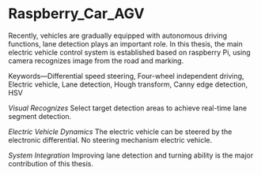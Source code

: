 # Raspberry_Car_AGV
Recently, vehicles are gradually equipped with autonomous driving functions, lane detection plays an important role. In this thesis, the main electric vehicle control system is established based on raspberry Pi, using camera recognizes image from the road and marking.

 Keywords—Differential speed steering, Four-wheel independent driving, Electric vehicle, Lane detection, Hough transform, Canny edge detection, HSV
 
 _Visual Recognizes_ 
 Select target detection areas to achieve real-time lane segment detection.

 _Electric Vehicle Dynamics_
The electric vehicle can be steered by the electronic differential. 
No steering mechanism electric vehicle.


 _System Integration_
 Improving lane detection and turning ability is the major contribution of this thesis. 
